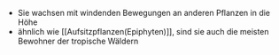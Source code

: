 - Sie wachsen mit windenden Bewegungen an anderen Pflanzen in die Höhe
- ähnlich wie [[Aufsitzpflanzen(Epiphyten)]], sind sie auch die meisten Bewohner der tropische Wäldern